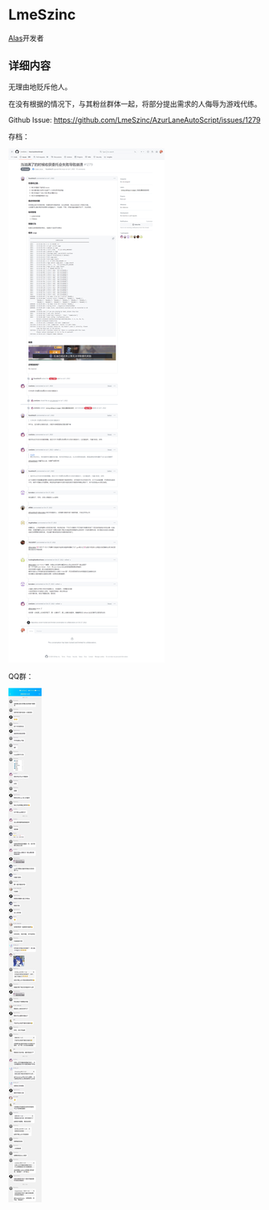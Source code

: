 # LmeSzinc

[Alas](https://github.com/LmeSzinc/AzurLaneAutoScript)开发者

## 详细内容

无理由地贬斥他人。

在没有根据的情况下，与其粉丝群体一起，将部分提出需求的人侮辱为游戏代练。

Github Issue: <https://github.com/LmeSzinc/AzurLaneAutoScript/issues/1279>

存档：

![Github Issue](/img/LmeSzinc.AzurLaneAutoScript.issues.1279.jpg)

QQ群：

![QQ chat record](/img/1707236221479.jpeg)
